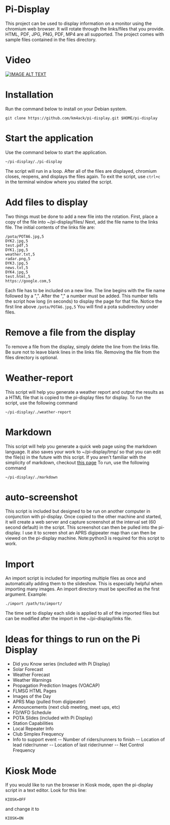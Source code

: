 # Pi-Display

This project can be used to display information on a monitor using the chromium web browser. 
It will rotate through the links/files that you provide. HTML, PDF, JPG, PNG, PDF, MP4
are all supported. The project comes with sample files contained in the files directory.

# Video
[![IMAGE ALT TEXT](http://img.youtube.com/vi/5O3nXKQn51A/0.jpg)](https://www.youtube.com/watch?v=5O3nXKQn51A "Pi Display Install & Overview")

# Installation

Run the command below to install on your Debian system.

```
git clone https://github.com/km4ack/pi-display.git $HOME/pi-display
```

# Start the application

Use the command below to start the application.

```
~/pi-display/./pi-display
```

The script will run in a loop. After all of the files are displayed, chromium closes,
reopens, and displays the files again. To exit the script, use `ctrl+c` in the terminal
window where you stated the script.

# Add files to display

Two things must be done to add a new file into the rotation. First, place a copy of 
the file into ~/pi-display/files/ Next, add the file name to the links file. The initial
contents of the links file are:

```
/pota/POTA6.jpg,5
DYK2.jpg,5
test.pdf,5
DYK1.jpg,5
weather.txt,5
radar.png,5
DYK3.jpg,5
news.txt,5
DYK4.jpg,5
test.html,5
https://google.com,5
```

Each file has to be included on a new line. The line begins with the file name followed
by a ",". After the "," a number must be added. This number tells the script how long (in seconds) to
display the page for that file. Notice the first line above `/pota/POTA6.jpg,5` You will find a pota 
subdirectory under files. 

# Remove a file from the display

To remove a file from the display, simply delete the line from the links file. Be sure
not to leave blank lines in the links file. Removing the file from the files directory
is optional.

# Weather-report

This script will help you generate a weather report and output the results as a HTML file
that is copied to the pi-display files for display. To run the script, use the following command

```
~/pi-display/./weather-report
```

# Markdown

This script will help you generate a quick web page using the markdown language. It also saves your work to ~/pi-display/tmp/ so that you
can edit the file(s) in the future with this script. If you aren't familiar with the simplicity of markdown, checkout [this page](https://www.markdownguide.org/cheat-sheet)
To run, use the following command

```
~/pi-display/./markdown
```
# auto-screenshot

This script is included but designed to be run on another computer in conjunction with pi-display. Once copied to the other machine
and started, it will create a web server and capture screenshot at the interval set (60 second default) in the script.
This screenshot can then be pulled into the pi-display. I use it to screen shot an APRS digipeater map
than can then be viewed on the pi-display machine. Note:python3 is required for this script to work.

# Import

An import script is included for importing multiple files as once and automatically adding them
to the slideshow. This is especially helpful when importing many images. An import directory must be specified
as the first argument. Example:

```
./import /path/to/import/
```
The time set to display each slide is applied to all of the
imported files but can be modified after the import in the ~/pi-display/links file.

# Ideas for things to run on the Pi Display

- Did you Know series (included with Pi Display)
- Solar Forecast
- Weather Forecast
- Weather Warnings
- Propagation Prediction Images (VOACAP)
- FLMSG HTML Pages
- Images of the Day
- APRS Map (pulled from digipeater)
- Announcements (next club meeting, meet ups, etc)
- FD/WFD Schedule
- POTA Slides (included with Pi Display)
- Station Capabilities
- Local Repeater Info
- Club Simplex Frequency 
- Info to support event
-- Number of riders/runners to finish
-- Location of lead rider/runner
-- Location of last rider/runner
-- Net Control Frequency

# Kiosk Mode

If you would like to run the browser in Kiosk mode, open the pi-display script in a text
editor. Look for this line:

`KIOSK=OFF`

and change it to

`KIOSK=ON`
